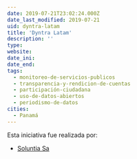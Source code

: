 ```yaml
---
date: 2019-07-21T23:02:24.000Z
date_last_modified: 2019-07-21
uid: dyntra-latam
title: 'Dyntra Latam'
description: ''
type: 
website: 
date_ini: 
date_end: 
tags:
  - monitoreo-de-servicios-publicos
  - transparencia-y-rendicion-de-cuentas
  - participación-ciudadana
  - uso-de-datos-abiertos
  - periodismo-de-datos
cities: 
  - Panamá
---
```


Esta iniciativa fue realizada por:

- [Soluntia Sa](/organizaciones/soluntia-sa)
